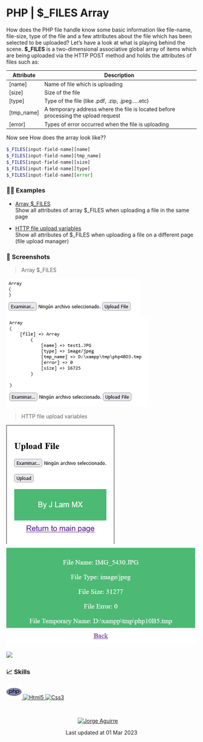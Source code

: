 # PHP | $_FILES Array
How does the PHP file handle know some basic information like file-name, file-size, type of the file and a few attributes about the file which has been selected to be uploaded? Let’s have a look at what is playing behind the scene. **$_FILES** is a two-dimensional associative global array of items which are being uploaded via the HTTP POST method and holds the attributes of files such as:



| Attribute | Description |
| --- 		| --- |
| [name] 	| Name of file which is uploading |
| [size] 	| Size of the file |
| [type] 	| Type of the file (like .pdf, .zip, .jpeg…..etc) |
| [tmp_name]	| A temporary address where the file is located before processing the upload request |
| [error] 	| Types of error occurred when the file is uploading |


Now see How does the array look like??
```php
$_FILES[input-field-name][name]
$_FILES[input-field-name][tmp_name]
$_FILES[input-field-name][size]
$_FILES[input-field-name][type]
$_FILES[input-field-name][error]
```


### 👨‍💻 Examples
- [Array $_FILES](https://github.com/jlammx/php_files/blob/master/show_all_attributes_array_files/show_attributes.php)  
Show all attributes of array $_FILES when uploading a file in the same page 

- [HTTP file upload variables](http_file_upload_variables)  
Show all attributes of $_FILES when uploading a file on a different page (file upload manager)


### 📸 Screenshots
> Array $_FILES
<p align="left">
	<img src="./assets/screenshots/2023-02-28_1_SS.png" alt="Array $_FILES"/>
	<img src="assets/screenshots/2023-02-28_2_SS.png" alt="Array $_FILES"/>
</p>

> HTTP file upload variables
<p align="left">
	<img src="assets/screenshots/2023-02-28_3_SS.png" alt="HTTP file upload variables"/>
	<img src="assets/screenshots/2023-02-28_4_SS.png" alt="HTTP file upload variables"  width="500"/>
</p>

<a href=https://youtu.be/zp7G6uLlve8><img src="https://markdown-videos.deta.dev/youtube/zp7G6uLlve8"></a></img>

<!--
style="width:40%;"

[![](https://markdown-videos.deta.dev/youtube/zp7G6uLlve8)](https://youtu.be/zp7G6uLlve8)

<div align="left">
      <a href="https://www.youtube.com/embed/zp7G6uLlve8">
         <img src="https://img.youtube.com/vi/zp7G6uLlve8/0.jpg" alt="PHP $_FILES">
      </a>
</div>
-->


### 📈 Skills
<p align="left">
	<a href="https://dart.dev" target="_blank">
		<img src="https://raw.githubusercontent.com/devicons/devicon/master/icons/php/php-original.svg" alt="PHP" width="40" height="40"/>
	</a> 
	<a href="https://www.w3.org/html" target="_blank">
		<img src="https://cdn.jsdelivr.net/gh/devicons/devicon/icons/html5/html5-original.svg" alt="Html5" width="40" height="40"/>
	</a>
	<a href="https://www.w3.org/css3" target="_blank">
		<img src="https://cdn.jsdelivr.net/gh/devicons/devicon/icons/css3/css3-original.svg" alt="Css3" width="40" height="40"/>
	</a>
</p>

<br/>

<p align="center">
	<div align="center" inline>
		<span> <a href="https://www.linkedin.com/in/jlammx/" target="_blank">
			<img src="https://content.linkedin.com/content/dam/me/business/en-us/amp/brand-site/v2/bg/LI-Logo.svg.original.svg" alt="Jorge Aguirre" height="25"/></a>
		</span>
		&nbsp;&nbsp;&nbsp;&nbsp;
	</div>
</p>

<p align="center"> Last updated at 01 Mar 2023</p>
